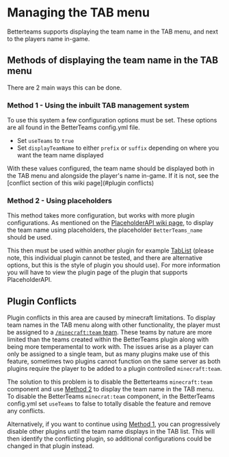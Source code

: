 # Managing the TAB menu

Betterteams supports displaying the team name in the TAB menu, and next to the players name in-game.

## Methods of displaying the team name in the TAB menu

There are 2 main ways this can be done.

### Method 1 - Using the inbuilt TAB management system

To use this system a few configuration options must be set. These options are all found in the BetterTeams config.yml
file.

* Set `useTeams` to `true`
* Set `displayTeamName` to either `prefix` or `suffix` depending on where you want the team name displayed

With these values configured, the team name should be displayed both in the TAB menu and alongside the player's name
in-game. If it is not, see the [conflict section of this wiki page](#plugin conflicts)

### Method 2 - Using placeholders

This method takes more configuration, but works with more plugin configurations. As mentioned on
the [PlaceholderAPI wiki page](../dependencies/PlaceholderAPI), to display the team name
using placeholders, the placeholder `BetterTeams_name` should be used.

This then must be used within another plugin for
example [TabList](https://www.spigotmc.org/resources/animated-tab-tablist.46229) (please note, this individual plugin
cannot be tested, and there are alternative options, but this is the style of plugin you should use). For more
information you will have to view the plugin page of the plugin that supports PlaceholderAPI.

## Plugin Conflicts

Plugin conflicts in this area are caused by minecraft limitations. To display team names in the TAB menu along with
other functionality, the player must be assigned to a [`/minecraft:team` team](https://minecraft.fandom.com/wiki/Commands/team). These teams by nature are more limited than
the teams created within the BetterTeams plugin along with being more temperamental to work with.
The issues arise as a player can only be assigned to a single team, but as many plugins make use of this feature,
sometimes two plugins cannot function on the same server as both plugins require the player to be added to a plugin
controlled `minecraft:team`.

The solution to this problem is to disable the Betterteams `minecraft:team` component and
use [Method 2](#method-2---using-placeholders) to display the team name in the TAB menu. To disable the BetterTeams
`minecrat:team` component, in the BetterTeams config.yml set `useTeams` to false to totally disable the feature and
remove any conflicts.

Alternatively, if you want to continue using [Method 1](#method-1---using-the-inbuilt-tab-management-system), you can
progressively disable other plugins until the team name displays in the TAB list. This will then identify the
conflicting plugin, so additional configurations could be changed in that plugin instead.

